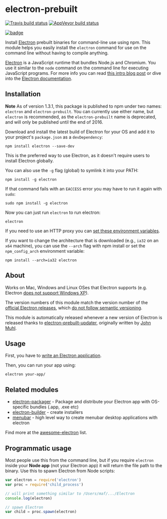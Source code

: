# electron-prebuilt

[![Travis build status](http://img.shields.io/travis/electron-userland/electron-prebuilt.svg?style=flat)](http://travis-ci.org/electron-userland/electron-prebuilt)
[![AppVeyor build status](https://ci.appveyor.com/api/projects/status/qd978ky9axl8m1m1?svg=true)](https://ci.appveyor.com/project/Atom/electron-prebuilt)

[![badge](https://nodei.co/npm/electron-prebuilt.png?downloads=true)](https://www.npmjs.com/package/electron-prebuilt)

Install [Electron](https://github.com/electron/electron) prebuilt binaries for
command-line use using npm. This module helps you easily install the `electron`
command for use on the command line without having to compile anything.

[Electron](http://electron.atom.io) is a JavaScript runtime that bundles Node.js
and Chromium. You use it similar to the `node` command on the command line for
executing JavaScript programs. For more info you can read [this intro blog post](http://maxogden.com/electron-fundamentals.html)
or dive into the [Electron documentation](http://electron.atom.io/docs).

## Installation

**Note** As of version 1.3.1, this package is published to npm under two names:
`electron` and `electron-prebuilt`. You can currently use either name, but
`electron` is recommended, as the `electron-prebuilt` name is deprecated, and
will only be published until the end of 2016.

Download and install the latest build of Electron for your OS and add it to your
project's `package.json` as a `devDependency`:

```shell
npm install electron --save-dev
```

This is the preferred way to use Electron, as it doesn't require users to
install Electron globally.

You can also use the `-g` flag (global) to symlink it into your PATH:

```shell
npm install -g electron
```

If that command fails with an `EACCESS` error you may have to run it again with `sudo`:

```shell
sudo npm install -g electron
```

Now you can just run `electron` to run electron:

```shell
electron
```

If you need to use an HTTP proxy you can [set these environment variables](https://github.com/request/request/tree/f0c4ec061141051988d1216c24936ad2e7d5c45d#controlling-proxy-behaviour-using-environment-variables).

If you want to change the architecture that is downloaded (e.g., `ia32` on an
`x64` machine), you can use the `--arch` flag with npm install or set the
`npm_config_arch` environment variable:

```shell
npm install --arch=ia32 electron
```

## About

Works on Mac, Windows and Linux OSes that Electron supports (e.g. Electron
[does not support Windows XP](https://github.com/electron/electron/issues/691)).

The version numbers of this module match the version number of the [official
Electron releases](https://github.com/electron/electron/releases), which
[do not follow semantic versioning](http://electron.atom.io/docs/tutorial/electron-versioning/).

This module is automatically released whenever a new version of Electron is
released thanks to [electron-prebuilt-updater](https://github.com/electron/electron-prebuilt-updater),
originally written by [John Muhl](https://github.com/johnmuhl/).

## Usage

First, you have to [write an Electron application](http://electron.atom.io/docs/tutorial/quick-start/).

Then, you can run your app using:

```shell
electron your-app/
```

## Related modules

- [electron-packager](https://github.com/electron-userland/electron-packager) -
  Package and distribute your Electron app with OS-specific bundles
  (.app, .exe etc)
- [electron-builder](https://github.com/electron-userland/electron-builder) -
  create installers
- [menubar](https://github.com/maxogden/menubar) - high level way to create
  menubar desktop applications with electron

Find more at the [awesome-electron](https://github.com/sindresorhus/awesome-electron) list.

## Programmatic usage

Most people use this from the command line, but if you require `electron` inside
your **Node app** (not your Electron app) it will return the file path to the
binary. Use this to spawn Electron from Node scripts:

```javascript
var electron = require('electron')
var proc = require('child_process')

// will print something similar to /Users/maf/.../Electron
console.log(electron)

// spawn Electron
var child = proc.spawn(electron)
```
